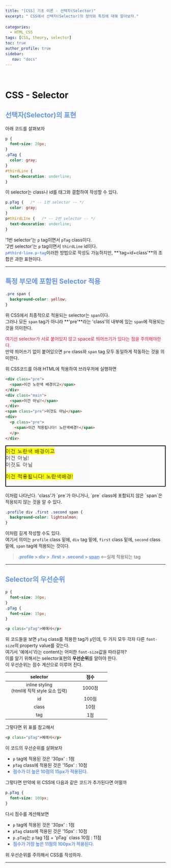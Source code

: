 ```yaml
---
title: "[CSS] 기초 이론 - 선택자(Selector)"
excerpt: " CSS에서 선택자(Selector)의 정의와 특징에 대해 알아보자."

categories: 
  - HTML_CSS
tags: [CSS, theory, selector]
toc: true
author_profile: true 
sidebar:
   nav: "docs"
---
```


<br>

# CSS - Selector

## <span style="color:cornflowerblue">**선택자(Selector)의 표현**</span>
아래 코드를 살펴보자
```css
p {
  font-size: 20px;
}
.pTag {
  color: gray;
}
#thirdLine {
  text-decoration: underline;
}
```
이 selector는 class나 id를 태그와 결합하여 작성할 수 있다.
```css
p.pTag {   /* -- 1번 selector -- */
  color: gray;
}
p#thirdLIne {   /* -- 2번 selector -- */
  text-decoration: underline;
}
```
'1번 selector'는 `p` tag이면서 `pTag` class이다.<br>
'2번 selector'는 `p` tag이면서 `thirdLine` id이다.<br>
<span style="color:cornflowerblue">**`p#third-line.p-tag`**</span>이러한 방법으로 작성도 가능하지만, **'tag+id+class'**의 조합은 과한 표현이다.<br>

---
## <span style="color:cornflowerblue">**특정 부모에 포함된 Selector 적용**</span>
```css
.pre span {
  background-color: yellow;
}
```
위 CSS에서 최종적으로 적용되는 selector는 `span`이다.<br>
그러나 모든 `span` tag가 아니라 **'pre'**라는 'class'의 내부에 있는 `span`에 적용되는 것을 의미한다.<br>

 <span style="color:crimson">여기선 selector가 서로 붙어있지 않고 space로 띄어쓰기가 있다는 점을 주의해야한다.</span><br> 만약 띄어쓰기 없이 붙어있으면 `pre` class와 `span` tag 모두 동일하게 작동하는 것을 의미한다.<br>
 
  위 CSS코드를 아래 HTML에 적용하여 브라우저에 실행하면
```html
<div class="pre">
  <span>이건 노란색 배경이고</span>
</div>
<div class="main">
  <span>이건 아님!</span>
</div>
<span class="pre">이것도 아님</span>
<div>
  <p class="pre">
    <span>이건 적용됩니다! 노란색배경!</span>
  </p>
</div>
```
<div style="border: 2px solid black;">
<img src="/assets/images/20221013/selectorhtml.png">
</div><br> 이처럼 나타난다. 'class'가 `pre`가 아니거나, `pre` class에 포함되지 않은 `span`은 적용되지 않는 것을 알 수 있다.

```css
.profile div .first .second span {
  background-color: lightsalmon;
}
```
이처럼 길게 작성할 수도 있다.<br> 여기서 의미는 `profile` class 밑에, `div` tag 밑에, `first` class 밑에, `second` class 밑에, `span` tag에 적용되는 것이다. <br>
> <span style="color:cornflowerblue">**.profile > div > .first > .second > <u>span</u>**</span> <--실제 적용되는 tag

---
## <span style="color:cornflowerblue">**Selector의 우선순위**</span>
```css
p {
  font-size: 30px;
}
.pTag {
  font-size: 15px;
}
```
```html
<p class="pTag">예에시</p>
```
위 코드들을 보면 `pTag` class를 적용한 tag가 `p`인데, 두 가지 모두 각자 다른 `font-size`의 property value를 갖는다.<br> 여기서 '예에시'라는 content는 어떠한 `font-size`값을 따라갈까?<br> 이를 알기 위해서는 selector표현의 **우선순위**를 알아야 한다.<br> 이 우선순위는 점수 계산으로 이루어 진다.

|  selector |    점수    |
|:----:|:------------:|
| inline styling<br> &nbsp;&nbsp;&nbsp;(html에 직적 style 요소 입력)&nbsp;&nbsp;&nbsp; |   &nbsp;&nbsp;&nbsp;&nbsp;&nbsp; 1000점 &nbsp;&nbsp;&nbsp;&nbsp;&nbsp;   |
| id |   100점   |
| class |   10점   |
| tag | 1점 | 

그렇다면 위 표를 참고해서 
```html
<p class="pTag">예에시</p>
```
이 코드의 우선순위를 살펴보자<br>
- `p` tag에 적용된 것은 '30px' : 1점
- `pTag` class에 적용된 것은 '15px' : 10점
- <span style="color:cornflowerblue">**점수가 더 높은 10점의 15px가 적용된다.**</span>

그렇다면 만약에 위 CSS에 다음과 같은 코드가 추가된다면 어떨까
```css
p.pTag {
  font-size: 100px;
}
```
다시 점수를 계산해보면
- `p` tag에 적용된 것은 '30px' : 1점
- `pTag` class에 적용된 것은 '15px' : 10점
- `p.pTag`는 `p` tag 1점 + 'pTag` class 10점 : 11점
- <span style="color:cornflowerblue">**점수가 가장 높은 11점의 100px가 적용된다.**</span>

위 우선순위를 주의해서 CSS를 작성하자.

---